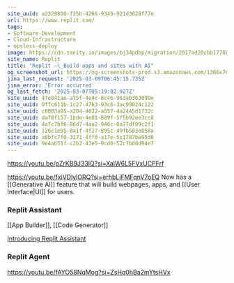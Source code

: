 ```yaml
---
site_uuid: a2320830-f25b-4266-9349-921d3028f77e
url: https://www.replit.com/
tags:
- Software-Development
- Cloud-Infrastructure
- opsless-deploy
image: https://cdn.sanity.io/images/bj34pdbp/migration/2017ad20cbb1770bcb0d23d6d4be8ff9a5105df1-1200x650.png?auto=format&q=75&w=1200&format=png
site_name: Replit
title: "Replit –\_Build apps and sites with AI"
og_screenshot_url: https://og-screenshots-prod.s3.amazonaws.com/1366x768/80/false/e39c8b31528100188ae439afe37b8fe7322fdbb176cb5a125b2c88d9bce8d334.jpeg
jina_last_request: '2025-03-09T06:45:15.735Z'
jina_error: 'Error occurred'
og_last_fetch: '2025-03-07T05:19:02.927Z'
site_uuid: 47e841ae-a75f-4e4c-8c46-963ab363099e
site_uuid: 9ffc611b-1c27-4763-93c6-3ac99024c122
site_uuid: c6003a95-a204-4022-a557-4a2445d1732c
site_uuid: da78f157-1bde-4e81-889f-5f5b92ee3cc8
site_uuid: 4a7c7bf6-86d7-4aa2-946c-0a77df99c2f1
site_uuid: 126c1e95-8a1f-4f27-895c-49fb503e058a
site_uuid: a8bfc7f0-3171-4ff0-a17e-5c1787be95d0
site_uuid: 9e4ab51f-c2b2-43e5-9cd0-52c7b00d94e7
---
```


https://youtu.be/pZrKB9J33IQ?si=XaIW6L5FVxUCPFrf

https://youtu.be/fxiVDlylORQ?si=erhbLjFMFqnV7oEQ
Now has a [[Generative AI]] feature that will build webpages, apps, and [[User Interface|UI]] for users.  


### Replit Assistant
[[App Builder]], [[Code Generator]]

[Introducing Replit Assistant](https://youtu.be/fxiVDlylORQ?si=HRQ85Vq-G_ZtRy5R)

### Replit Agent

https://youtu.be/fAYO58NqMog?si=ZsHq0hBa2mYtsHVx



